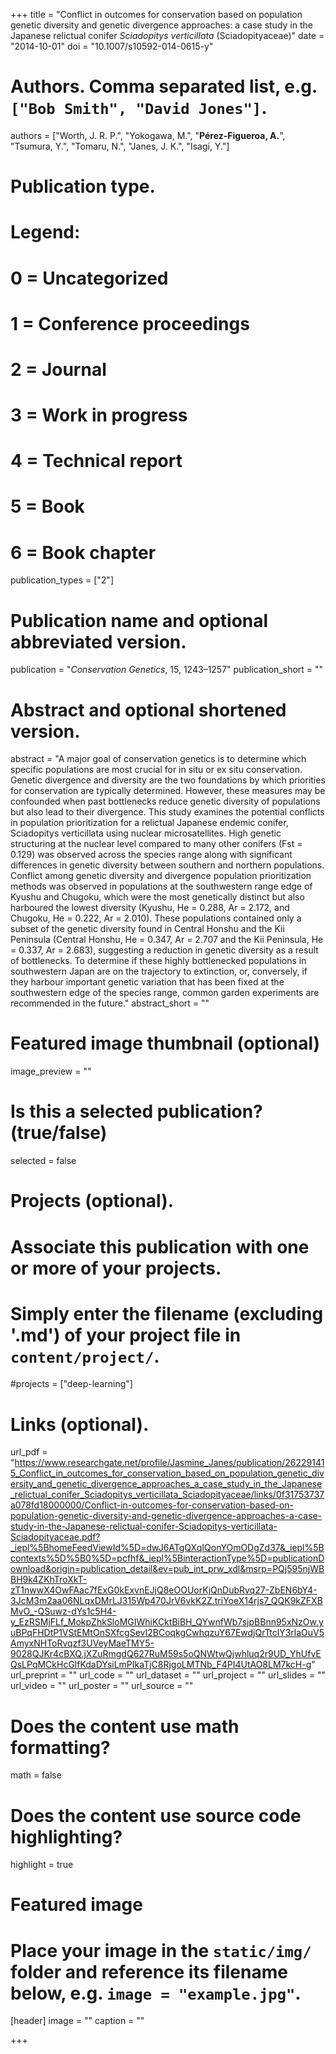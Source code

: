 +++
title = "Conflict in outcomes for conservation based on population genetic diversity and genetic divergence approaches: a case study in the Japanese relictual conifer *Sciadopitys verticillata* (Sciadopityaceae)"
date = "2014-10-01"
doi = "10.1007/s10592-014-0615-y"

# Authors. Comma separated list, e.g. `["Bob Smith", "David Jones"]`.
authors = ["Worth, J. R. P.", "Yokogawa, M.", "**Pérez-Figueroa, A.**", "Tsumura, Y.", "Tomaru, N.", "Janes, J. K.", "Isagi, Y."]

# Publication type.
# Legend:
# 0 = Uncategorized
# 1 = Conference proceedings
# 2 = Journal
# 3 = Work in progress
# 4 = Technical report
# 5 = Book
# 6 = Book chapter
publication_types = ["2"]

# Publication name and optional abbreviated version.
publication = "*Conservation Genetics*, 15, 1243–1257"
publication_short = ""

# Abstract and optional shortened version.
abstract = "A major goal of conservation genetics is to determine which specific populations are most crucial for in situ or ex situ conservation. Genetic divergence and diversity are the two foundations by which priorities for conservation are typically determined. However, these measures may be confounded when past bottlenecks reduce genetic diversity of populations but also lead to their divergence. This study examines the potential conflicts in population prioritization for a relictual Japanese endemic conifer, Sciadopitys verticillata using nuclear microsatellites. High genetic structuring at the nuclear level compared to many other conifers (Fst = 0.129) was observed across the species range along with significant differences in genetic diversity between southern and northern populations. Conflict among genetic diversity and divergence population prioritization methods was observed in populations at the southwestern range edge of Kyushu and Chugoku, which were the most genetically distinct but also harboured the lowest diversity (Kyushu, He = 0.288, Ar = 2.172, and Chugoku, He = 0.222, Ar = 2.010). These populations contained only a subset of the genetic diversity found in Central Honshu and the Kii Peninsula (Central Honshu, He = 0.347, Ar = 2.707 and the Kii Peninsula, He = 0.337, Ar = 2.683), suggesting a reduction in genetic diversity as a result of bottlenecks. To determine if these highly bottlenecked populations in southwestern Japan are on the trajectory to extinction, or, conversely, if they harbour important genetic variation that has been fixed at the southwestern edge of the species range, common garden experiments are recommended in the future."
abstract_short = ""

# Featured image thumbnail (optional)
image_preview = ""

# Is this a selected publication? (true/false)
selected = false

# Projects (optional).
#   Associate this publication with one or more of your projects.
#   Simply enter the filename (excluding '.md') of your project file in `content/project/`.
#projects = ["deep-learning"]

# Links (optional).
url_pdf = "https://www.researchgate.net/profile/Jasmine_Janes/publication/262291415_Conflict_in_outcomes_for_conservation_based_on_population_genetic_diversity_and_genetic_divergence_approaches_a_case_study_in_the_Japanese_relictual_conifer_Sciadopitys_verticillata_Sciadopityaceae/links/0f31753737a078fd18000000/Conflict-in-outcomes-for-conservation-based-on-population-genetic-diversity-and-genetic-divergence-approaches-a-case-study-in-the-Japanese-relictual-conifer-Sciadopitys-verticillata-Sciadopityaceae.pdf?_iepl%5BhomeFeedViewId%5D=dwJ6ATgQXqIQonYOmODgZd37&_iepl%5Bcontexts%5D%5B0%5D=pcfhf&_iepl%5BinteractionType%5D=publicationDownload&origin=publication_detail&ev=pub_int_prw_xdl&msrp=PQj595njWBBH9k4ZKhTroXkT-zT1nwwX4OwFAac7fExG0kExvnEJjQ8eOOUorKjQnDubRvq27-ZbEN6bY4-3JcM3m2aa06NLqxDMrLJ315Wp470JrV6vkK2Z.triYoeX14rjs7_QQK9kZFXBMvO_-QSuwz-dYs1c5H4-y_EzRSMjFLf_MokpZhkSloMGIWhiKCktBiBH_QYwnfWb7sjpBBnn95xNzOw.yuBPqFHDtP1VStEMtOnSXfcgSevI2BCoqkgCwhqzuY67EwdjQrTtclY3rlaOuV5AmyxNHToRvqzf3UVeyMaeTMY5-9028QJKr4cBXQ.jXZuRmgdQ627RuM59s5oQNWtwQjwhluq2r9UD_YhUfvEQsLPqMCkHcGlfKdaDYsiLmPIkaTjC8RjgoLMTNb_F4PI4UtAO8LM7kcH-g"
url_preprint = ""
url_code = ""
url_dataset = ""
url_project = ""
url_slides = ""
url_video = ""
url_poster = ""
url_source = ""


# Does the content use math formatting?
math = false

# Does the content use source code highlighting?
highlight = true

# Featured image
# Place your image in the `static/img/` folder and reference its filename below, e.g. `image = "example.jpg"`.
[header]
image = ""
caption = ""

+++



